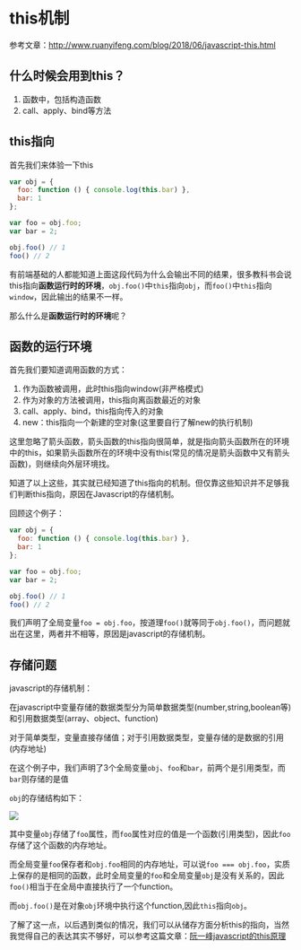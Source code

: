 # this机制





参考文章：http://www.ruanyifeng.com/blog/2018/06/javascript-this.html



## 什么时候会用到this？

1. 函数中，包括构造函数
2. call、apply、bind等方法



## this指向

首先我们来体验一下this

 ```javascript
 var obj = {
   foo: function () { console.log(this.bar) },
   bar: 1
 };
 
 var foo = obj.foo;
 var bar = 2;
 
 obj.foo() // 1
 foo() // 2
 ```

有前端基础的人都能知道上面这段代码为什么会输出不同的结果，很多教科书会说this指向**函数运行时的环境**，`obj.foo()`中`this`指向`obj`，而`foo()`中`this`指向`window`，因此输出的结果不一样。

那么什么是**函数运行时的环境**呢？



## 函数的运行环境

首先我们要知道调用函数的方式：

1. 作为函数被调用，此时this指向window(非严格模式)
2. 作为对象的方法被调用，this指向离函数最近的对象
3. call、apply、bind，this指向传入的对象
4. new：this指向一个新建的空对象(这里要自行了解new的执行机制)

这里忽略了箭头函数，箭头函数的this指向很简单，就是指向箭头函数所在的环境中的this，如果箭头函数所在的环境中没有this(常见的情况是箭头函数中又有箭头函数)，则继续向外层环境找。



知道了以上这些，其实就已经知道了this指向的机制。但仅靠这些知识并不足够我们判断this指向，原因在Javascript的存储机制。









回顾这个例子：

```javascript
var obj = {
  foo: function () { console.log(this.bar) },
  bar: 1
};

var foo = obj.foo;
var bar = 2;

obj.foo() // 1
foo() // 2
```

我们声明了全局变量`foo = obj.foo`，按道理`foo()`就等同于`obj.foo()`，而问题就出在这里，两者并不相等，原因是javascript的存储机制。



## 存储问题

javascript的存储机制：

在javascript中变量存储的数据类型分为简单数据类型(number,string,boolean等)和引用数据类型(array、object、function)

对于简单类型，变量直接存储值；对于引用数据类型，变量存储的是数据的引用(内存地址)



在这个例子中，我们声明了3个全局变量`obj`、`foo`和`bar`，前两个是引用类型，而`bar`则存储的是值

`obj`的存储结构如下：

![](https://www.wangbase.com/blogimg/asset/201806/bg2018061802.png)

其中变量`obj`存储了`foo`属性，而`foo`属性对应的值是一个函数(引用类型)，因此`foo`存储了这个函数的内存地址。

而全局变量`foo`保存者和`obj.foo`相同的内存地址，可以说`foo === obj.foo`，实质上保存的是相同的函数，此时全局变量的`foo`和全局变量`obj`是没有关系的，因此`foo()`相当于在全局中直接执行了一个function。

而`obj.foo()`是在对象`obj`环境中执行这个function,因此`this`指向`obj`。



了解了这一点，以后遇到类似的情况，我们可以从储存方面分析this的指向，当然我觉得自己的表达其实不够好，可以参考这篇文章：[阮一峰javascript的this原理](http://www.ruanyifeng.com/blog/2018/06/javascript-this.html)